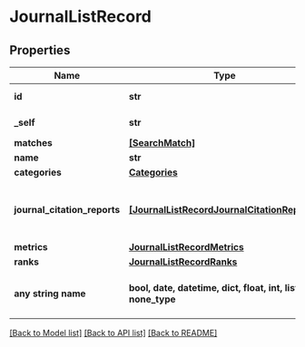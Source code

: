 # JournalListRecord


## Properties
Name | Type | Description | Notes
------------ | ------------- | ------------- | -------------
**id** | **str** | Journal unique identifier | [optional] 
**_self** | **str** | Link to the journal entity | [optional] 
**matches** | [**[SearchMatch]**](SearchMatch.md) |  | [optional] 
**name** | **str** | Journal full name | [optional] 
**categories** | [**Categories**](Categories.md) |  | [optional] 
**journal_citation_reports** | [**[JournalListRecordJournalCitationReports]**](JournalListRecordJournalCitationReports.md) | Journal citation report link (only if the filter \&quot;jcrYear\&quot; was selected) | [optional] 
**metrics** | [**JournalListRecordMetrics**](JournalListRecordMetrics.md) |  | [optional] 
**ranks** | [**JournalListRecordRanks**](JournalListRecordRanks.md) |  | [optional] 
**any string name** | **bool, date, datetime, dict, float, int, list, str, none_type** | any string name can be used but the value must be the correct type | [optional]

[[Back to Model list]](../README.md#documentation-for-models) [[Back to API list]](../README.md#documentation-for-api-endpoints) [[Back to README]](../README.md)


